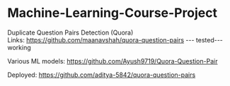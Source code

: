 # Machine-Learning-Course-Project

Duplicate Question Pairs Detection  (Quora)<br/>
Links:
https://github.com/maanavshah/quora-question-pairs   --- tested---working

Various ML models: https://github.com/Ayush9719/Quora-Question-Pair

Deployed:
https://github.com/aditya-5842/quora-question-pairs



